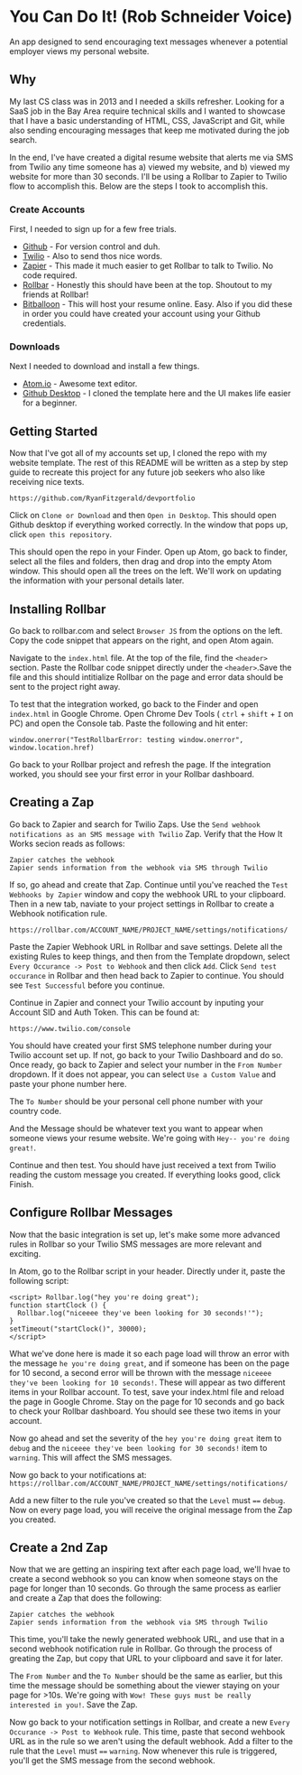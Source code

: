 # You Can Do It! (Rob Schneider Voice)

An app designed to send encouraging text messages whenever a potential employer views my personal website.

## Why

My last CS class was in 2013 and I needed a skills refresher. Looking for a SaaS job in the Bay Area require technical skills and I wanted to showcase that I have a basic understanding of HTML, CSS, JavaScript and Git, while also sending encouraging messages that keep me motivated during the job search.

In the end, I've have created a digital resume website that alerts me via SMS from Twilio any time someone has a) viewed my website, and b) viewed my website for more than 30 seconds. I'll be using a Rollbar to Zapier to Twilio flow to accomplish this. Below are the steps I took to accomplish this.

### Create Accounts

First, I needed to sign up for a few free trials.  


* [Github](https://github.com/join) - For version control and duh.
* [Twilio](https://www.twilio.com/try-twilio) - Also to send thos nice words.
* [Zapier](https://zapier.com/sign-up/) - This made it much easier to get Rollbar to talk to Twilio. No code required.
* [Rollbar](https://rollbar.com/signup/) - Honestly this should have been at the top. Shoutout to my friends at Rollbar!
* [Bitballoon](https://www.bitballoon.com/login) - This will host your resume online. Easy. Also if you did these in order you could have created your account using your Github credentials.  



### Downloads

Next I needed to download and install a few things.

* [Atom.io](https://atom.io) - Awesome text editor.
* [Github Desktop](https://desktop.github.com/) - I cloned the template here and the UI makes life easier for a beginner.


## Getting Started

Now that I've got all of my accounts set up, I cloned the repo with my website template. The rest of this README will be written as a step by step guide to recreate this project for any future job seekers who also like receiving nice texts.


```
https://github.com/RyanFitzgerald/devportfolio
```

Click on `Clone or Download` and then `Open in Desktop`. This should open Github desktop if everything worked correctly. In the window that pops up, click `open this repository`.

This should open the repo in your Finder. Open up Atom, go back to finder, select all the files and folders, then drag and drop into the empty Atom window. This should open all the trees on the left. We'll work on updating the information with your personal details later.


## Installing Rollbar

Go back to rollbar.com and select `Browser JS` from the options on the left. Copy the code snippet that appears on the right, and open Atom again.

Navigate to the `index.html` file. At the top of the file, find the `<header>` section. Paste the Rollbar code snippet directly under the `<header>`.Save the file and this should intitialize Rollbar on the page and error data should be sent to the project right away.

To test that the integration worked, go back to the Finder and open `index.html` in Google Chrome. Open Chrome Dev Tools ( `ctrl` + `shift` + `I` on PC) and open the Console tab. Paste the following and hit enter:

```
window.onerror("TestRollbarError: testing window.onerror", window.location.href)
```

Go back to your Rollbar project and refresh the page. If the integration worked, you should see your first error in your Rollbar dashboard.

## Creating a Zap

Go back to Zapier and search for Twilio Zaps. Use the `Send webhook notifications as an SMS message with Twilio` Zap. Verify that the How It Works secion reads as follows:

```
Zapier catches the webhook
Zapier sends information from the webhook via SMS through Twilio
```

If so, go ahead and create that Zap. Continue until you've reached the `Test Webhooks by Zapier` window and copy the webhook URL to your clipboard. Then in a new tab, naviate to your project settings in Rollbar to create a Webhook notification rule.

```
https://rollbar.com/ACCOUNT_NAME/PROJECT_NAME/settings/notifications/
```

Paste the Zapier Webhook URL in Rollbar and save settings. Delete all the existing Rules to keep things, and then from the Template dropdown, select `Every Occurance -> Post to Webhook` and then click `Add`. Click `Send test occurance` in Rollbar and then head back to Zapier to continue. You should see `Test Successful` before you continue.


Continue in Zapier and connect your Twilio account by inputing your Account SID and Auth Token. This can be found at:

```
https://www.twilio.com/console
```

You should have created your first SMS telephone number during your Twilio account set up. If not, go back to your Twilio Dashboard and do so. Once ready, go back to Zapier and select your number in the `From Number` dropdown. If it does not appear, you can select `Use a Custom Value` and paste your phone number here.

The `To Number` should be your personal cell phone number with your country code.

And the Message should be whatever text you want to appear when someone views your resume website. We're going with `Hey-- you're doing great!`.

Continue and then test. You should have just received a text from Twilio reading the custom message you created. If everything looks good, click Finish.



## Configure Rollbar Messages

Now that the basic integration is set up, let's make some more advanced rules in Rollbar so your Twilio SMS messages are more relevant and exciting.

In Atom, go to the Rollbar script in your header. Directly under it, paste the following script:


```
<script> Rollbar.log("hey you're doing great");
function startClock () {
  Rollbar.log("niceeee they've been looking for 30 seconds!'");
}
setTimeout("startClock()", 30000);
</script>
```

What we've done here is made it so each page load will throw an error with the message `he you're doing great`, and if someone has been on the page for 10 second, a second error will be thrown with the message `niceeee they've been looking for 10 seconds!`. These will appear as two different items in your Rollbar account. To test, save your index.html file and reload the page in Google Chrome. Stay on the page for 10 seconds and go back to check your Rollbar dashboard. You should see these two items in your account.

Now go ahead and set the severity of the `hey you're doing great` item to `debug` and the `niceeee they've been looking for 30 seconds!` item to `warning`. This will affect the SMS messages.

Now go back to your notifications at: `https://rollbar.com/ACCOUNT_NAME/PROJECT_NAME/settings/notifications/`

Add a new filter to the rule you've created so that the `Level` must `==` `debug`. Now on every page load, you will receive the original message from the Zap you created.

## Create a 2nd Zap

Now that we are getting an inspiring text after each page load, we'll hvae to create a second webhook so you can know when someone stays on the page for longer than 10 seconds. Go through the same process as earlier and create a Zap that does the following:

```
Zapier catches the webhook
Zapier sends information from the webhook via SMS through Twilio
```

This time, you'll take the newly generated webhook URL, and use that in a second webhook notification rule in Rollbar. Go through the process of greating the Zap, but copy that URL to your clipboard and save it for later.

The `From Number` and the `To Number` should be the same as earlier, but this time the message should be something about the viewer staying on your page for >10s. We're going with `Wow! These guys must be really interested in you!`. Save the Zap.

Now go back to your notification settings in Rollbar, and create a new `Every Occurance -> Post to Webhook` rule. This time, paste that second wehbook URL as in the rule so we aren't using the default webhook. Add a filter to the rule that the `Level` must `==` `warning`. Now whenever this rule is triggered, you'll get the SMS message from the second webhook.
